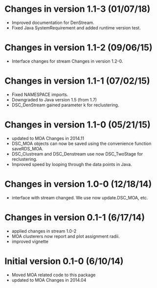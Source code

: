 # Changes in version 1.1-3 (01/07/18)

*  Improved documentation for DenStream.
*  Fixed Java SystemRequirement and added runtime version test.

# Changes in version 1.1-2 (09/06/15)

*  Interface changes for stream Changes in  version 1.2-0.

# Changes in version 1.1-1 (07/02/15)

*  Fixed NAMESPACE imports.
*  Downgraded to Java version 1.5 (from 1.7)
*  DSC_DenStream gained parameter k for reclustering.

# Changes in version 1.1-0 (05/21/15)

*  updated to MOA Changes in  2014.11
*  DSC_MOA objects can now be saved using the convenience function saveRDS_MOA.
*  DSC_Clustream and DSC_Denstream use now DSC_TwoStage for reclustering.
*  Improved speed by looping through the data points in Java.

# Changes in  version 1.0-0 (12/18/14)

*  interface with stream changed. We use now update.DSC_MOA, etc.

# Changes in version 0.1-1 (6/17/14)

*  applied changes in stream 1.0-2
*  MOA clusterers now report and plot assignment radii.
*  improved vignette

# Initial version 0.1-0 (6/10/14)

*  Moved MOA related code to this package
*  updated to MOA Changes in  2014.04
